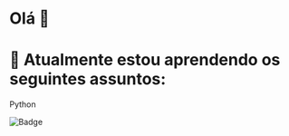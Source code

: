 # Olá 👋

# 🌱 Atualmente estou aprendendo os seguintes assuntos:
Python

![Badge](https://simpleicons.org/icons/python.svg)




<!--
**anna-scy/anna-scy** is a ✨ _special_ ✨ repository because its `README.md` (this file) appears on your GitHub profile.

Here are some ideas to get you started:

- 🔭 I’m currently working on ...
- 👯 I’m looking to collaborate on ...
- 🤔 I’m looking for help with ...
- 💬 Ask me about ...
- 📫 How to reach me: ...
- 😄 Pronouns: ...
- ⚡ Fun fact: ...
-->
